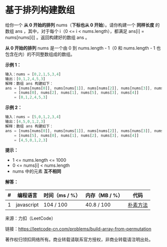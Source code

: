 # 基于排列构建数组

给你一个 **从 0 开始的排列** nums（**下标也从 0 开始**）。请你构建一个 **同样长度** 的数组 ans ，其中，对于每个 i（0 <= i < nums.length），都满足 ans[i] = nums[nums[i]] 。返回构建好的数组 ans 。

**从 0 开始的排列** nums 是一个由 0 到 nums.length - 1（0 和 nums.length - 1 也包含在内）的不同整数组成的数组。

**示例 1：**

``` javascript
输入：nums = [0,2,1,5,3,4]
输出：[0,1,2,4,5,3]
解释：数组 ans 构建如下：
ans = [nums[nums[0]], nums[nums[1]], nums[nums[2]], nums[nums[3]], nums[nums[4]], nums[nums[5]]]
    = [nums[0], nums[2], nums[1], nums[5], nums[3], nums[4]]
    = [0,1,2,4,5,3]
```

**示例 2：**

``` javascript
输入：nums = [5,0,1,2,3,4]
输出：[4,5,0,1,2,3]
解释：数组 ans 构建如下：
ans = [nums[nums[0]], nums[nums[1]], nums[nums[2]], nums[nums[3]], nums[nums[4]], nums[nums[5]]]
    = [nums[5], nums[0], nums[1], nums[2], nums[3], nums[4]]
    = [4,5,0,1,2,3]
```

**提示：**

- 1 <= nums.length <= 1000
- 0 <= nums[i] < nums.length
- nums 中的元素 **互不相同**

**解答：**

**#**|**编程语言**|**时间（ms / %）**|**内存（MB / %）**|**代码**
--|--|--|--|--
1|javascript|104 / 100|40.8 / 100|[朴素方法](./javascript/ac_v1.js)

来源：力扣（LeetCode）

链接：https://leetcode-cn.com/problems/build-array-from-permutation

著作权归领扣网络所有。商业转载请联系官方授权，非商业转载请注明出处。
